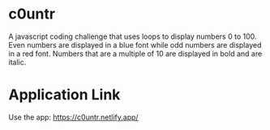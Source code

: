 # c0untr
A javascript coding challenge that uses loops to display numbers 0 to 100. Even numbers are displayed in a blue font while odd numbers are displayed in a red font. Numbers that are a multiple of 10 are displayed in bold and are italic.

# Application Link
Use the app: https://c0untr.netlify.app/